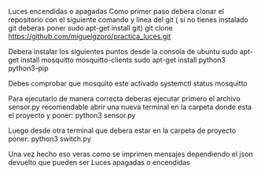 Luces encendidas o apagadas
Como primer paso debera clonar el repositorio con el siguiente comando y linea del git ( si no tienes instalado git deberas poner sudo apt-get install git)
git clone https://github.com/miguelgzpro/practica_luces.git

Debera instalar los siguientes puntos desde la consola de ubuntu
 sudo apt-get install mosquitto mosquitto-clients
 sudo apt-get install python3 python3-pip

Debes comprobar que mosquito este activado
systemctl status mosquitto

Para ejecutarlo de manera correcta deberas ejecutar primero el archivo sensor.py
recomendable abrir una nueva terminal en la carpeta donde esta el proyecto y poner:
python3 sensor.py

Luego desde otra terminal que debera estar en la carpeta de proyecto poner:
python3 switch.py

Una vez hecho eso veras como se imprimen mensajes dependiendo el json devuelto que pueden ser
Luces apagadas o encendidas
